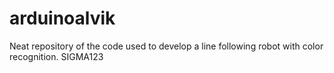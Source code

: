 # arduinoalvik
Neat repository of the code used to develop a line following robot with color recognition.
SIGMA123 